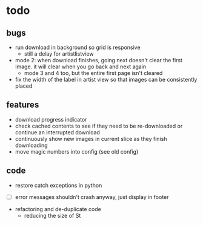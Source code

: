 # todo

## bugs
- run download in background so grid is responsive
    - still a delay for artistlistview
- mode 2: when download finishes, going next doesn't clear the first image. it will clear when you go back and next again
    - mode 3 and 4 too, but the entire first page isn't cleared
- fix the width of the label in artist view so that images can be consistently placed

## features
- download progress indicator
- check cached contents to see if they need to be re-downloaded or continue an interrupted download
- continuously show new images in current slice as they finish downloading
- move magic numbers into config (see old config)

## code
- restore catch exceptions in python
- [ ] error messages shouldn't crash anyway, just display in footer
- refactoring and de-duplicate code
    - reducing the size of St

